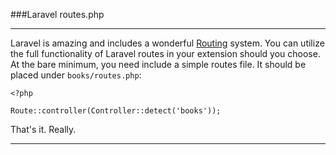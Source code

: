 ###Laravel routes.php

----------

Laravel is amazing and includes a wonderful [Routing](http://laravel.com/docs/routing) system. You can utilize the full functionality of Laravel routes in your extension should you choose. At the bare minimum, you need include a simple routes file. It should be placed under `books/routes.php`:

	<?php

	Route::controller(Controller::detect('books'));

That's it. Really.

----------

